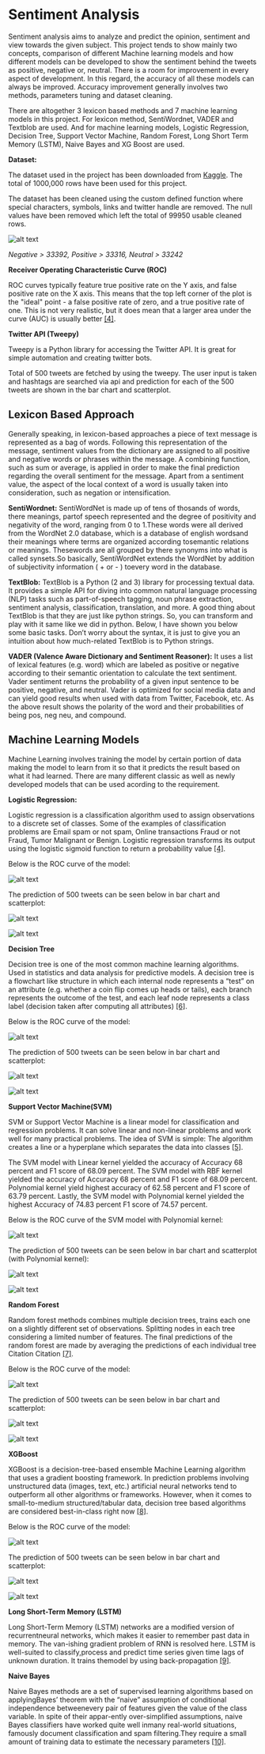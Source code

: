 # Sentiment Analysis

Sentiment analysis aims to analyze and predict the opinion, sentiment and view towards the given subject. This project tends to show mainly two concepts, comparison of different Machine learning models and how different models can be developed to show the sentiment behind the tweets as positive, negative or, neutral.
There is a room for improvement in every aspect of development. In this regard, the accuracy of all these models can always be improved. Accuracy improvement generally involves two methods, parameters tuning and dataset cleaning.

There are altogether 3 lexicon based methods and 7 machine learning models in this project. For lexicon method, SentiWordnet, VADER and Textblob are used. And for machine learning models, Logistic Regression, Decision Tree, Support Vector Machine, Random Forest, Long Short Term Memory (LSTM), Naive Bayes and XG Boost are used.

**Dataset:**

The dataset used in the project has been downloaded from [Kaggle](https://www.kaggle.com/kazanova/sentiment140?select=training.1600000.processed.noemoticon.csv). The total of 1000,000 rows have been used for this project.

The dataset has been cleaned using the custom defined function where special characters, symbols, links and twitter handle are removed. The null values have been removed which left the total of 99950 usable cleaned rows.

![alt text](https://raw.githubusercontent.com/sauravrox/sentiment-analysis/main/images/dataset.png)

*Negative > 33392, Positive > 33316, Neutral  > 33242*

**Receiver Operating Characteristic Curve (ROC)** 

ROC curves typically feature true positive rate on the Y axis, and false positive rate on the X axis. This means that the top left corner of the plot is the "ideal" point - a false positive rate of zero, and a true positive rate of one. This is not very realistic, but it does mean that a larger area under the curve (AUC) is usually better [[4]](https://scikit-learn.org/stable/auto_examples/model_selection/plot_roc.html).

**Twitter API (Tweepy)**

Tweepy is a Python library for accessing the Twitter API. It is great for simple automation and creating twitter bots. 

Total of 500 tweets are fetched by using the tweepy. The user input is taken and hashtags are searched via api and prediction for each of the 500 tweets are shown in the bar chart and scatterplot. 

## Lexicon Based Approach

Generally speaking, in lexicon-based approaches a piece of text message is represented as a bag of words. Following this representation of the message, sentiment values from the dictionary are assigned to all positive and negative words or phrases within the message. A combining function, such as sum or average, is applied in order to make the final prediction regarding the overall sentiment for the message. Apart from a sentiment value, the aspect of the local context of a word is usually taken into consideration, such as negation or intensification.

**SentiWordnet:**
SentiWordNet is made up of tens of thosands of words, there meanings, partof speech represented and the degree of positivity and negativity of the word, ranging from 0 to 1.These words were all derived from the WordNet 2.0 database, which is a database of english wordsand their meanings where terms are organized according tosemantic relations or meanings. Thesewords are all grouped by there synonyms into what is called synsets.So basically, SentiWordNet extends the WordNet by addition of subjectivity information ( + or - ) toevery word in the database.

**TextBlob:**
TextBlob is a Python (2 and 3) library for processing textual data. It provides a simple API for diving into common natural language processing (NLP) tasks such as part-of-speech tagging, noun phrase extraction, sentiment analysis, classification, translation, and more.
A good thing about TextBlob is that they are just like python strings. So, you can transform and play with it same like we did in python. Below, I have shown you below some basic tasks. Don’t worry about the syntax, it is just to give you an intuition about how much-related TextBlob is to Python strings.

**VADER (Valence Aware Dictionary and Sentiment Reasoner):**
It uses a list of lexical features (e.g. word) which are labeled as positive or negative according to their semantic orientation to calculate the text sentiment. Vader sentiment returns the probability of a given input sentence to be positive, negative, and neutral.
Vader is optimized for social media data and can yield good results when used with data from Twitter, Facebook, etc. As the above result shows the polarity of the word and their probabilities of being pos, neg neu, and compound.

## Machine Learning Models

Machine Learning involves training the model by certain portion of data making the model to learn from it so that it predicts the result based on what it had learned. There are many different classic as well as newly developed models that can be used acording to the requirement.  

**Logistic Regression:**

Logistic regression is a classification algorithm used to assign observations to a discrete set of classes. Some of the examples of classification problems are Email spam or not spam, Online transactions Fraud or not Fraud, Tumor Malignant or Benign. Logistic regression transforms its output using the logistic sigmoid function to return a probability value [[4]](https://towardsdatascience.com/introduction-to-logistic-regression-66248243c148).


Below is the ROC curve of the model:

![alt text](https://raw.githubusercontent.com/sauravrox/sentiment-analysis/main/images/lr-roc.png)

The prediction of 500 tweets can be seen below in bar chart and scatterplot:

![alt text](https://raw.githubusercontent.com/sauravrox/sentiment-analysis/main/images/lr-predict-graph.png)

![alt text](https://raw.githubusercontent.com/sauravrox/sentiment-analysis/main/images/lr-predict-plot.png)

**Decision Tree**

Decision tree is one of the most common machine learning algorithms. Used in statistics and data analysis for predictive models. A decision tree is a flowchart like structure in which each internal node represents a “test” on an attribute (e.g. whether a coin flip comes up heads or tails), each branch represents the outcome of the test, and each leaf node represents a class label (decision taken after computing all attributes) [[6]](https://towardsdatascience.com/understanding-decision-trees-once-and-for-all-2d891b1be579).

Below is the ROC curve of the model:

![alt text](https://raw.githubusercontent.com/sauravrox/sentiment-analysis/main/images/dt-roc.png)

The prediction of 500 tweets can be seen below in bar chart and scatterplot:

![alt text](https://raw.githubusercontent.com/sauravrox/sentiment-analysis/main/images/dt-predict-graph.png)

![alt text](https://raw.githubusercontent.com/sauravrox/sentiment-analysis/main/images/dt-predict-plot.png)


**Support Vector Machine(SVM)**

SVM or Support Vector Machine is a linear model for classification and regression problems. It can solve linear and non-linear problems and work well for many practical problems. The idea of SVM is simple: The algorithm creates a line or a hyperplane which separates the data into classes [[5]](https://towardsdatascience.com/https-medium-com-pupalerushikesh-svm-f4b42800e989).

The SVM model with Linear kernel yielded the accuracy of Accuracy 68 percent and F1 score of 68.09 percent. The SVM model with RBF kernel yielded the accuracy of Accuracy 68 percent and F1 score of 68.09 percent. Polynomial kernel yield highest accuracy of 62.58 percent and F1 score of 63.79 percent. Lastly, the SVM model with Polynomial kernel yielded the highest Accuracy of 74.83 percent
F1 score of 74.57 percent.

Below is the ROC curve of the SVM model with Polynomial kernel:

![alt text](https://raw.githubusercontent.com/sauravrox/sentiment-analysis/main/images/svm-roc.png)

The prediction of 500 tweets can be seen below in bar chart and scatterplot (with Polynomial kernel):

![alt text](https://raw.githubusercontent.com/sauravrox/sentiment-analysis/main/images/svm-predict-graph.png)

![alt text](https://raw.githubusercontent.com/sauravrox/sentiment-analysis/main/images/svm-predict-plot.png)

**Random Forest**

Random forest methods combines multiple decision trees, trains each one on a slightly different set of observations. Splitting nodes in each tree considering a limited number of features. The final predictions of the random forest are made by averaging the predictions of each individual tree Citation Citation [[7]](https://towardsdatascience.com/an-implementation-and-explanation-of-the-random-forest-in-python-77bf308a9b76).

Below is the ROC curve of the model:

![alt text](https://raw.githubusercontent.com/sauravrox/sentiment-analysis/main/images/rf-roc.png)

The prediction of 500 tweets can be seen below in bar chart and scatterplot:

![alt text](https://raw.githubusercontent.com/sauravrox/sentiment-analysis/main/images/rf-predict-graph.png)

![alt text](https://raw.githubusercontent.com/sauravrox/sentiment-analysis/main/images/rf-predict-plot.png)


**XGBoost**

XGBoost is a decision-tree-based ensemble Machine Learning algorithm that uses a gradient boosting framework. In prediction problems involving unstructured data (images, text, etc.) artificial neural networks tend to outperform all other algorithms or frameworks. However, when it comes to small-to-medium structured/tabular data, decision tree based algorithms are considered best-in-class right now [[8]](https://www.kdnuggets.com/2019/05/xgboost-algorithm.html).

Below is the ROC curve of the model:

![alt text](https://raw.githubusercontent.com/sauravrox/sentiment-analysis/main/images/xgb-roc.png)

The prediction of 500 tweets can be seen below in bar chart and scatterplot:

![alt text](https://raw.githubusercontent.com/sauravrox/sentiment-analysis/main/images/xgb-predict-graph.png)

![alt text](https://raw.githubusercontent.com/sauravrox/sentiment-analysis/main/images/xgb-predict-plot.png)


**Long Short-Term Memory (LSTM)**

Long Short-Term Memory (LSTM) networks are a modified version of recurrentneural networks, which makes it easier to remember past data in memory. The van-ishing gradient problem of RNN is resolved here. LSTM is well-suited to classify,process and predict time series given time lags of unknown duration. It trains themodel by using back-propagation [[9]](https://towardsdatascience.com/understanding-rnn-and-lstm-f7cdf6dfc14e).


**Naive Bayes**

Naive Bayes methods are a set of supervised learning algorithms based on applyingBayes’ theorem with the “naive” assumption of conditional independence betweenevery pair of features given the value of the class variable. In spite of their appar-ently over-simplified assumptions, naive Bayes classifiers have worked quite well inmany real-world situations, famously document classification and spam filtering.They require a small amount of training data to estimate the necessary parameters [[10]](https://scikit-learn.org/stable/modules/naive-bayes.html).